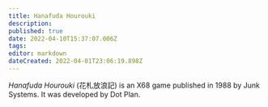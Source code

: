 ```yaml
---
title: Hanafuda Hourouki
description: 
published: true
date: 2022-04-10T15:37:07.006Z
tags: 
editor: markdown
dateCreated: 2022-04-01T23:06:19.898Z
---
```


_Hanafuda Hourouki_ (<span lang='ja'>花札放浪記</span>) is an X68 game published in 1988 by Junk Systems.
It was developed by Dot Plan.
